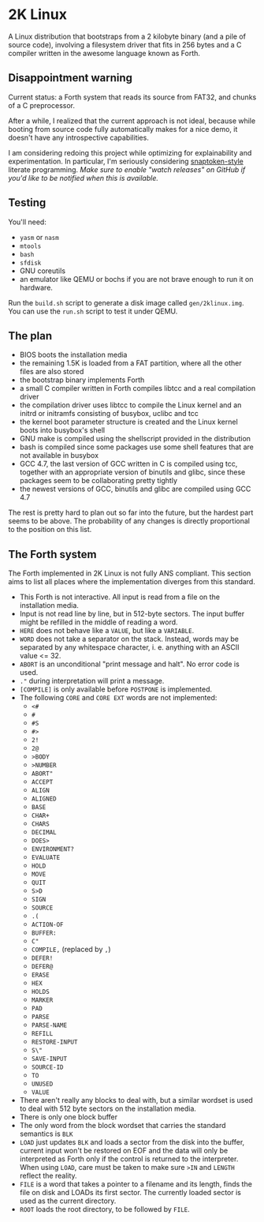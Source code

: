 # 2K Linux

A Linux distribution that bootstraps from a 2 kilobyte binary (and a pile of source code), involving a filesystem driver
that fits in 256 bytes and a C compiler written in the awesome language known as Forth.

## Disappointment warning

Current status: a Forth system that reads its source from FAT32, and chunks of
a C preprocessor.

After a while, I realized that the current approach is not ideal, because while
booting from source code fully automatically makes for a nice demo, it doesn't
have any introspective capabilities.

I am considering redoing this project while optimizing for explainability and
experimentation.  In particular, I'm seriously considering
[snaptoken-style](https://viewsourcecode.org/snaptoken/) literate programming.
*Make sure to enable "watch releases" on GitHub if you'd like to be notified
when this is available.*

## Testing

You'll need:
- `yasm` or `nasm`
- `mtools`
- `bash`
- `sfdisk`
- GNU coreutils
- an emulator like QEMU or bochs if you are not brave enough to run it on hardware.

Run the `build.sh` script to generate a disk image called `gen/2klinux.img`. You can use the `run.sh` script to test it under QEMU.

## The plan

- BIOS boots the installation media
- the remaining 1.5K is loaded from a FAT partition, where all the other files are also stored
- the bootstrap binary implements Forth
- a small C compiler written in Forth compiles libtcc and a real compilation driver
- the compilation driver uses libtcc to compile the Linux kernel and an initrd or initramfs consisting of busybox, uclibc and tcc
- the kernel boot parameter structure is created and the Linux kernel boots into busybox's shell
- GNU make is compiled using the shellscript provided in the distribution
- bash is compiled since some packages use some shell features that are not available in busybox
- GCC 4.7, the last version of GCC written in C is compiled using tcc, together with an appropriate version of binutils and glibc, since these packages seem to be collaborating pretty tightly
- the newest versions of GCC, binutils and glibc are compiled using GCC 4.7

The rest is pretty hard to plan out so far into the future, but the hardest part seems to be above. The probability of any changes is directly proportional to the position on this list.

## The Forth system

The Forth implemented in 2K Linux is not fully ANS compliant. This section aims to list all places where the implementation diverges from this standard.

 - This Forth is not interactive. All input is read from a file on the installation media.
 - Input is not read line by line, but in 512-byte sectors. The input buffer might be refilled in the middle of reading a word.
 - `HERE` does not behave like a `VALUE`, but like a `VARIABLE`.
 - `WORD` does not take a separator on the stack. Instead, words may be separated by any whitespace character, i. e. anything with an ASCII value <= 32.
 - `ABORT` is an unconditional "print message and halt". No error code is used.
 - `."` during interpretation will print a message.
 - `[COMPILE]` is only available before `POSTPONE` is implemented.
 - The following `CORE` and `CORE EXT` words are not implemented:
   - `<#`
   - `#`
   - `#S`
   - `#>`
   - `2!`
   - `2@`
   - `>BODY`
   - `>NUMBER`
   - `ABORT"`
   - `ACCEPT`
   - `ALIGN`
   - `ALIGNED`
   - `BASE`
   - `CHAR+`
   - `CHARS`
   - `DECIMAL`
   - `DOES>`
   - `ENVIRONMENT?`
   - `EVALUATE`
   - `HOLD`
   - `MOVE`
   - `QUIT`
   - `S>D`
   - `SIGN`
   - `SOURCE`
   - `.(`
   - `ACTION-OF`
   - `BUFFER:`
   - `C"`
   - `COMPILE,` (replaced by `,`)
   - `DEFER!`
   - `DEFER@`
   - `ERASE`
   - `HEX`
   - `HOLDS`
   - `MARKER`
   - `PAD`
   - `PARSE`
   - `PARSE-NAME`
   - `REFILL`
   - `RESTORE-INPUT`
   - `S\"`
   - `SAVE-INPUT`
   - `SOURCE-ID`
   - `TO`
   - `UNUSED`
   - `VALUE`
 - There aren't really any blocks to deal with, but a similar wordset is used to deal with 512 byte sectors on the installation media.
 - There is only one block buffer
 - The only word from the block wordset that carries the standard semantics is `BLK`
 - `LOAD` just updates `BLK` and loads a sector from the disk into the buffer, current input won't be restored on EOF and the data will only be interpreted as Forth only if the control is returned to the interpreter. When using `LOAD`, care must be taken to make sure `>IN` and `LENGTH` reflect the reality.
 - `FILE` is a word that takes a pointer to a filename and its length, finds the file on disk and LOADs its first sector. The currently loaded sector is used as the current directory.
 - `ROOT` loads the root directory, to be followed by `FILE`.

